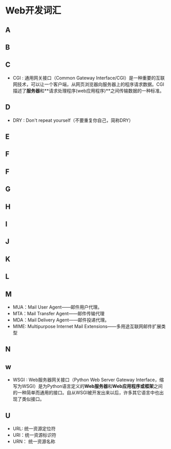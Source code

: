 # Web开发词汇

## A

## B

## C

- CGI : 通用网关接口（Common Gateway Interface/CGI）是一种重要的互联网技术，可以让一个客户端，从网页浏览器向服务器上的程序请求数据。CGI描述了**服务器**和**请求处理程序(web应用程序)**之间传输数据的一种标准。

## D

- DRY : Don't repeat yourself（不要重复你自己，简称DRY）

## E

## F

## F

## G

## H

## I

## J

## K

## L

## M

- MUA：Mail User Agent——邮件用户代理。
- MTA：Mail Transfer Agent——邮件传输代理
- MDA：Mail Delivery Agent——邮件投递代理。
- MIME: Multipurpose Internet Mail Extensions——多用途互联网邮件扩展类型


## N

## w

- WSGI : Web服务器网关接口（Python Web Server Gateway Interface，缩写为WSGI）是为Python语言定义的**Web服务器**和**Web应用程序或框架**之间的一种简单而通用的接口。自从WSGI被开发出来以后，许多其它语言中也出现了类似接口。

## U

- URL: 统一资源定位符
- URI：统一资源标识符
- URN： 统一资源名称